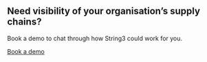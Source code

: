 <h2>Need visibility of your organisation’s supply chains?</h2>
<p>Book a demo to chat through how String3 could work for you.</p>
<p class="faux-button commit"><a href="/demo/" title="Book a demo">Book a demo</a></p>
